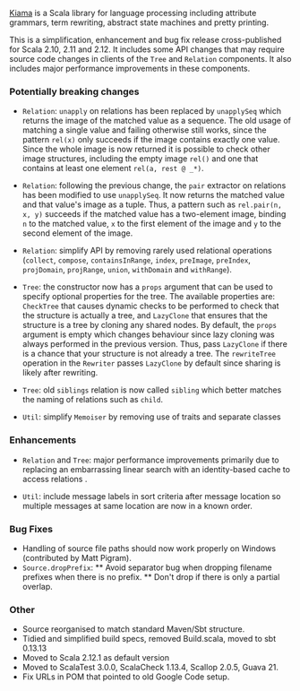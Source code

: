 [Kiama](https://bitbucket.org/inkytonik/kiama) is a Scala library for language processing including attribute grammars, term rewriting, abstract state machines and pretty printing.

This is a simplification, enhancement and bug fix release cross-published for Scala 2.10, 2.11 and 2.12. It includes some API changes that may require source code changes in clients of the `Tree` and `Relation` components. It also includes major performance improvements in these components.

### Potentially breaking changes

 * `Relation`: `unapply` on relations has been replaced by `unapplySeq` which returns the image of the matched value as a sequence. The old usage of matching a single value and failing otherwise still works, since the pattern `rel(x)` only succeeds if the image contains exactly one value. Since the whole image is now returned it is possible to check other image structures, including the empty image `rel()` and one that contains at least one element `rel(a, rest @ _*)`.

* `Relation`: following the previous change, the `pair` extractor on relations has been modified to use `unapplySeq`. It now returns the matched value and that value's image as a tuple. Thus, a pattern such as `rel.pair(n, x, y)` succeeds if the matched value has a two-element image, binding `n` to the matched value, `x` to the first element of the image and `y` to the second element of the image.

* `Relation`: simplify API by removing rarely used relational operations (`collect`, `compose`, `containsInRange`, `index`, `preImage`, `preIndex`, `projDomain`, `projRange`, `union`, `withDomain` and `withRange`).

* `Tree`: the constructor now has a `props` argument that can be used to specify optional properties for the tree. The available properties are: `CheckTree` that causes dynamic checks to be performed to check that the structure is actually a tree, and `LazyClone` that ensures that the structure is a tree by cloning any shared nodes. By default, the `props` argument is empty which changes behaviour since lazy cloning was always performed in the previous version. Thus, pass `LazyClone` if there is a chance that your structure is not already a tree. The `rewriteTree` operation in the `Rewriter` passes `LazyClone` by default since sharing is likely after rewriting.

* `Tree`: old `siblings` relation is now called `sibling` which better matches the naming of relations such as `child`.

* `Util`: simplify `Memoiser` by removing use of traits and separate classes

### Enhancements

* `Relation` and `Tree`: major performance improvements primarily due to replacing an embarrassing linear search with an identity-based cache to access relations .

* `Util`: include message labels in sort criteria after message location so multiple messages at same location are now in a known order.

### Bug Fixes

* Handling of source file paths should now work properly on Windows (contributed by Matt Pigram).
* `Source.dropPrefix`:
** Avoid separator bug when dropping filename prefixes when there is no prefix.
** Don't drop if there is only a partial overlap.

### Other

* Source reorganised to match standard Maven/Sbt structure.
* Tidied and simplified build specs, removed Build.scala, moved to sbt 0.13.13
* Moved to Scala 2.12.1 as default version
* Moved to ScalaTest 3.0.0, ScalaCheck 1.13.4, Scallop 2.0.5, Guava 21.
* Fix URLs in POM that pointed to old Google Code setup.
